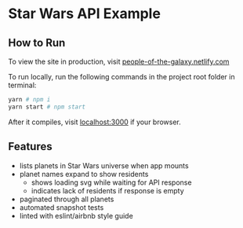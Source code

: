 # Star Wars API Example

## How to Run

To view the site in production, visit [people-of-the-galaxy.netlify.com](https://people-of-the-galaxy.netlify.com)

To run locally, run the following commands in the project root folder in terminal:

```bash
yarn # npm i
yarn start # npm start
```

After it compiles, visit [localhost:3000](http://localhost:3000) if your browser.

## Features

- lists planets in Star Wars universe when app mounts
- planet names expand to show residents
  - shows loading svg while waiting for API response
  - indicates lack of residents if response is empty
- paginated through all planets
- automated snapshot tests
- linted with eslint/airbnb style guide
